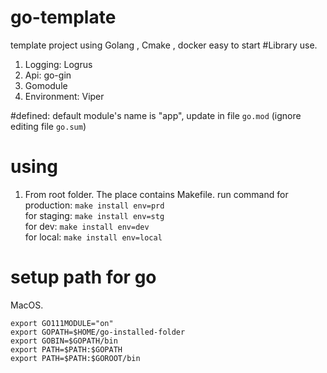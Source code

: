 # go-template
template project using Golang , Cmake , docker easy to start
#Library use.
1. Logging: Logrus
2. Api: go-gin
3. Gomodule
4. Environment: Viper

#defined:
default module's name is "app", update in file `go.mod` (ignore editing file `go.sum`)
# using
1. From root folder. The place contains Makefile. run command
for production: `make install env=prd` <br>
for staging: `make install env=stg` <br>
for dev: `make install env=dev` <br>
for local: `make install env=local` <br>

# setup path for go
MacOS.
```
export GO111MODULE="on"
export GOPATH=$HOME/go-installed-folder
export GOBIN=$GOPATH/bin
export PATH=$PATH:$GOPATH
export PATH=$PATH:$GOROOT/bin
```
